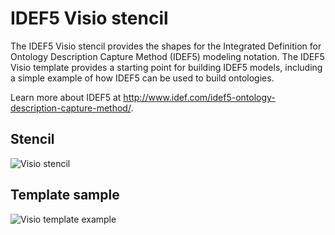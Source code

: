 # IDEF5 Visio stencil
The IDEF5 Visio stencil provides the shapes for the Integrated Definition for Ontology Description Capture Method (IDEF5) modeling notation. The IDEF5 Visio template provides a starting point for building IDEF5 models, including a simple example of how IDEF5 can be used to build ontologies.

Learn more about IDEF5 at http://www.idef.com/idef5-ontology-description-capture-method/.

## Stencil
![Visio stencil](https://image.ibb.co/djJRHf/IDEF-Stencil.png)

## Template sample
![Visio template example](https://preview.ibb.co/n2LvA0/IDEF5-Sample.png)
